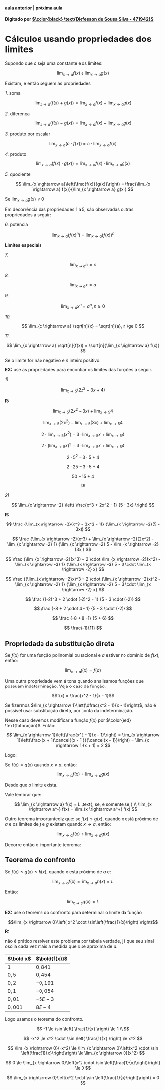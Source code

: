 ﻿ <script>
  MathJax = {
    tex: {inlineMath: [['$', '$'], ['\\(', '\\)']]}
  };
  </script>
  <script id="MathJax-script" async src="https://cdn.jsdelivr.net/npm/mathjax@3/es5/tex-chtml.js"></script>
  
   <script src="https://cdn.jsdelivr.net/npm/mermaid@8.4.0/dist/mermaid.min.js"></script>
 <script>mermaid.initialize({startOnLoad:true});</script>

#### [aula anterior](./09-09-19-limites.html) | [próxima aula](./16-09-19-definicao-precisa-de-limite.html)

#### Digitado por [$\color{black} \text{Diefesson de Sousa Silva - 471942}$](mailto://diefesson.so@gmail.com)

# Cálculos usando propriedades dos limites

Supondo que $c$ seja uma constante e os limites:

$$\lim_{x \rightarrow a} f(x) \text{ e } \lim_{x \rightarrow a} g(x)$$

Existam, e então seguem as propriedades

*1.* soma

$$
\lim_{x \rightarrow a}(f(x) + g(x)) = \lim_{x \rightarrow a} f(x) + \lim_{x \rightarrow a} g(x)
$$

*2.* diferença

$$
\lim_{x \rightarrow a}(f(x) - g(x)) = \lim_{x \rightarrow a} f(x) - \lim_{x \rightarrow a} g(x)
$$

*3.* produto por escalar

$$
\lim_{x \rightarrow a}(c \cdot f(x)) = c \cdot \lim_{x \rightarrow a} f(x)
$$

*4.* produto

$$
\lim_{x \rightarrow a}(f(x) \cdot g(x)) = \lim_{x \rightarrow a} f(x) \cdot \lim_{x \rightarrow a} g(x)
$$


*5.* quociente

$$
\lim_{x \rightarrow a}\left(\frac{f(x)}{g(x)}\right) = \frac{\lim_{x \rightarrow a} f(x)}{\lim_{x \rightarrow a} g(x)}
$$

Se $\lim_{x \rightarrow a} g(x) \ne 0$

Em decorrência das propriedades $1$  a $5$, são observadas outras propriedades a seguir:

*6.* potência

$$
\lim_{x \rightarrow a}(f(x)^n) = \lim_{x \rightarrow a}(f(x))^n
$$

**Limites especiais** 

*7.*

$$\lim_{x \rightarrow a} c = c$$

*8.*

$$\lim_{x \rightarrow a} x = a$$

*9.*

$$\lim_{x \rightarrow a} x^n = a^n, n \ge 0$$

*10.*

$$
\lim_{x \rightarrow a} \sqrt[n]{x} = \sqrt[n]{a}, n \ge 0
$$

*11.*

$$
\lim_{x \rightarrow a} \sqrt[n]{f(x)} = \sqrt[n]{\lim_{x \rightarrow a} f(x)}
$$

Se o limite for não negativo e $n$ inteiro positivo.

**EX:** use as propriedades para encontrar os limites das funções a seguir.

*1)*

$$\lim_{x \rightarrow 5}(2x^2 - 3x + 4)$$

**R:**

$$
\lim_{x \rightarrow 5}(2x^2 - 3x) + \lim_{x \rightarrow 5} 4
$$

$$
\lim_{x \rightarrow 5}(2x^2) - \lim_{x \rightarrow 5} (3x) + \lim_{x \rightarrow 5} 4
$$

$$
2\cdot \lim_{x \rightarrow 5}(x^2) - 3 \cdot \lim_{x \rightarrow 5} x + \lim_{x \rightarrow 5} 4
$$

$$
2\cdot (\lim_{x \rightarrow 5}x)^2 - 3 \cdot \lim_{x \rightarrow 5} x + \lim_{x \rightarrow 5} 4
$$

$$
2 \cdot 5^2 - 3 \cdot 5 + 4
$$

$$
2 \cdot 25 - 3 \cdot 5 + 4
$$

$$
50 - 15 + 4
$$

$$39$$

*2)*

$$
\lim_{x \rightarrow -2} \left( \frac{x^3 + 2x^2 - 1} {5 - 3x} \right)
$$

**R:**

$$
\frac {\lim_{x \rightarrow -2}(x^3 + 2x^2 - 1)} {\lim_{x \rightarrow -2}(5 - 3x)}
$$

$$
\frac
{\lim_{x \rightarrow -2}(x^3) + \lim_{x \rightarrow -2}(2x^2) - \lim_{x \rightarrow -2} 1}
{\lim_{x \rightarrow -2} 5 - \lim_{x \rightarrow -2}(3x)}
$$

$$
\frac
{\lim_{x \rightarrow -2}(x^3) + 2 \cdot \lim_{x \rightarrow -2}(x^2) - \lim_{x \rightarrow -2} 1}
{\lim_{x \rightarrow -2} 5 - 3 \cdot \lim_{x \rightarrow -2} x}
$$

$$
\frac
{(\lim_{x \rightarrow -2}x)^3 + 2 \cdot (\lim_{x \rightarrow -2}x)^2 - \lim_{x \rightarrow -2} 1}
{\lim_{x \rightarrow -2} 5 - 3 \cdot \lim_{x \rightarrow -2} x}
$$

$$
\frac
{(-2)^3 + 2 \cdot (-2)^2 - 1}
{5 - 3 \cdot (-2)}
$$

$$
\frac
{-8 + 2 \cdot 4 - 1}
{5 - 3 \cdot (-2)}
$$

$$
\frac
{-8 + 8 -1}
{5 + 6}
$$

$$
\frac{-1}{11}
$$

## Propriedade da substituição direta

Se $f(x)$ for uma função polinomial ou racional e $a$ estiver no domínio de $f(x)$, então:

$$\lim_{x \rightarrow a}f(x) = f(a)$$

Uma outra propriedade vem á tona quando analisamos funções que possuam indeterminação. Veja o caso da função:

$$f(x) = \frac{x^2 - 1}{x - 1}$$

Se fizermos $\lim_{x \rightarrow 1}\left(\dfrac{x^2 - 1}{x - 1}\right)$, não é possível usar substituição direta, por conta da indeterminação.

Nesse caso devemos modificar a função $f(x)$ por $\color{red} \text{fatoração}$. Então:

$$
\lim_{x \rightarrow 1}\left(\frac{x^2 - 1}{x - 1}\right) = 
\lim_{x \rightarrow 1}\left(\frac{(x + 1)\cancel{(x - 1)}}{\cancel{x - 1}}\right) = 
\lim_{x \rightarrow 1}(x + 1) = 2
$$

Logo:

Se $f(x) = g(x)$ quando $x \ne a$, então:

$$
\lim_{x \rightarrow a} f(x) = \lim_{x \rightarrow a} g(x)
$$

Desde que o limite exista.

Vale lembrar que:

$$
\lim_{x \rightarrow a} f(x) = L \text{, se, e somente se,} \\
\lim_{x \rightarrow a^-} f(x) = \lim_{x \rightarrow a^+} f(x)
$$

Outro teorema importantediz que: se $f(x) \le g(x)$, quando $x$ está próximo de $a$ e os limites de $f$ e $g$ existam quando $x \rightarrow a$, então:

$$
\lim_{x \rightarrow a}f(x) \le \lim_{x \rightarrow a} g(x)
$$

Decorre então o importante teorema:

## Teorema do confronto

Se $f(x) \le g(x) \le h(x)$, quando $x$ está próximo de $a$ e:

$$
\lim_{x \rightarrow a} f(x) = \lim_{x \rightarrow a} h(x) = L
$$

Então:

$$
\lim_{x \rightarrow a} g(x) = L
$$

**EX:** use o teorema do confronto para determinar o limite da função

$$\lim_{x \rightarrow 0}\left( x^2 \cdot \sin\left(\frac{1}{x}\right) \right)$$

**R:**

não é prático resolver este problema por tabela verdade, já que seu sinal oscila cada vez mais a medida que $x$ se aproxima de $a$.

$\bold x$ | $\bold{f(x)}$
-|-
$1$     | $0,841$
$0,5$   | $0,454$
$0,2$   | $-0,191$
$0,1$   | $-0,054$
$0,01$  | $-5E-3$
$0,001$ | $8E-4$

Logo usamos o teorema do confronto.

$$
-1 \le \sin \left( \frac{1}{x} \right) \le 1 \\
$$

$$
-x^2 \le x^2 \cdot \sin \left( \frac{1}{x} \right) \le x^2
$$

$$
\lim_{x \rightarrow 0}(-x^2) \le \lim_{x \rightarrow 0}\left(x^2 \cdot \sin \left(\frac{1}{x}\right)\right) \le \lim_{x \rightarrow 0}(x^2)
$$

$$
0 \le \lim_{x \rightarrow 0}\left(x^2 \cdot \sin \left(\frac{1}{x}\right)\right) \le 0
$$

$$
\lim_{x \rightarrow 0}\left(x^2 \cdot \sin \left(\frac{1}{x}\right)\right) = 0
$$
